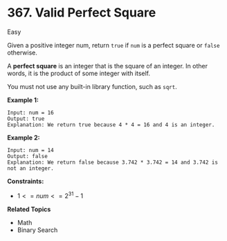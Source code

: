 # 367. Valid Perfect Square

Easy

Given a positive integer num, return `true` if `num` is a perfect square or `false` otherwise.

A **perfect square** is an integer that is the square of an integer. In other words, it is the product of some integer with itself.

You must not use any built-in library function, such as `sqrt`.

 

**Example 1:**
```
Input: num = 16
Output: true
Explanation: We return true because 4 * 4 = 16 and 4 is an integer.
```
**Example 2:**
```
Input: num = 14
Output: false
Explanation: We return false because 3.742 * 3.742 = 14 and 3.742 is not an integer.
``` 

**Constraints:**

- $1 <= num <= 2^{31} - 1$

**Related Topics**
- Math
- Binary Search